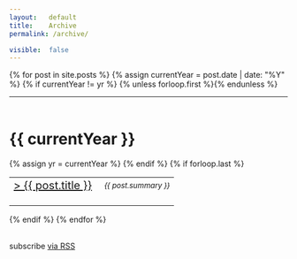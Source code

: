 ```yaml
---
layout:   default
title:    Archive
permalink: /archive/

visible:  false
---
```


<style type="text/css">
  
  tr.spaced > td
  {
    padding-bottom: 1.5em;
  }


  h1.spaced 
  {
    padding-top: 20px;
  }

  .archive-link
  {
    font-size: 20px;
  }

</style>

<div class="home">
      {% for post in site.posts %}
<!--  -->
        {% assign currentYear = post.date | date: "%Y" %}
        {% if currentYear != yr %}
           {% unless forloop.first %}</table>{% endunless %}
<!--  -->
           <br><hr>
<!--  -->
           <h1 class="spaced">{{ currentYear }}</h1>
            <table class="post-list">
           {% assign yr = currentYear %}
        {% endif %}
<!--  -->
        <tr class="spaced">
          <td style="width:55%;"><a class="archive-link" href="{{ post.url | prepend: site.baseurl }}"
            > > {{ post.title }}</a>
          </td>
<!--  -->
          <td> <small><i>{{ post.summary }}</i></small> </td>
<!--  -->
        </tr>
<!--  -->
        {% if forloop.last %}</table>{% endif %}
<!--  -->
<!--  -->      
      {% endfor %}
<!--  -->      
<!--  -->
<br><br>

<p class="rss-subscribe">
  subscribe <a href="{{ "/feed.xml" | prepend: site.baseurl }}">via RSS</a>
</p>


</div>
